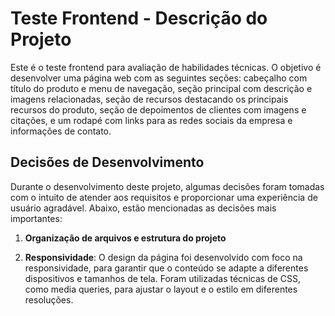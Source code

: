 # Teste Frontend - Descrição do Projeto

Este é o teste frontend para avaliação de habilidades técnicas. O objetivo é desenvolver uma página web com as seguintes seções: cabeçalho com título do produto e menu de navegação, seção principal com descrição e imagens relacionadas, seção de recursos destacando os principais recursos do produto, seção de depoimentos de clientes com imagens e citações, e um rodapé com links para as redes sociais da empresa e informações de contato.

## Decisões de Desenvolvimento 

Durante o desenvolvimento deste projeto, algumas decisões foram tomadas com o intuito de atender aos requisitos e proporcionar uma experiência de usuário agradável. Abaixo, estão mencionadas as decisões mais importantes:

1. **Organização de arquivos e estrutura do projeto**

2. **Responsividade**: O design da página foi desenvolvido com foco na responsividade, para garantir que o conteúdo se adapte a diferentes dispositivos e tamanhos de tela. Foram utilizadas técnicas de CSS, como media queries, para ajustar o layout e o estilo em diferentes resoluções.



